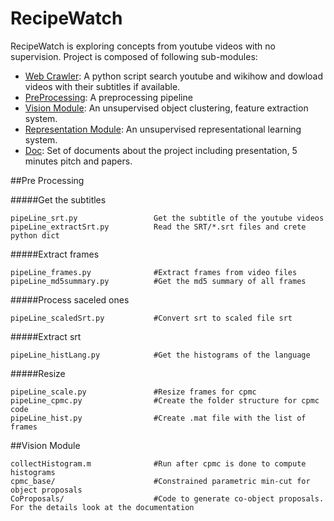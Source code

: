 RecipeWatch
===========
RecipeWatch is exploring concepts from youtube videos with no supervision. Project is composed of following sub-modules:

- [Web Crawler](#web-crawler): A python script search youtube and wikihow and dowload videos with their subtitles if available.
- [PreProcessing](#pre-processing): A preprocessing pipeline
- [Vision Module](#vision-module): An unsupervised object clustering, feature extraction system.
- [Representation Module](#representation-module): An unsupervised representational learning system.
- [Doc](#doc): Set of documents about the project including presentation, 5 minutes pitch and papers.


##Pre Processing

#####Get the subtitles
```
pipeLine_srt.py                 Get the subtitle of the youtube videos
pipeLine_extractSrt.py          Read the SRT/*.srt files and crete python dict
```

#####Extract frames
```
pipeLine_frames.py              #Extract frames from video files
pipeLine_md5summary.py          #Get the md5 summary of all frames
```

#####Process saceled ones
```
pipeLine_scaledSrt.py           #Convert srt to scaled file srt
```

#####Extract srt
```
pipeLine_histLang.py            #Get the histograms of the language
```
#####Resize
```
pipeLine_scale.py               #Resize frames for cpmc
pipeLine_cpmc.py                #Create the folder structure for cpmc code
pipeLine_hist.py                #Create .mat file with the list of frames
```

##Vision Module
```
collectHistogram.m              #Run after cpmc is done to compute histograms
cpmc_base/                      #Constrained parametric min-cut for object proposals
CoProposals/                    #Code to generate co-object proposals. For the details look at the documentation
```

